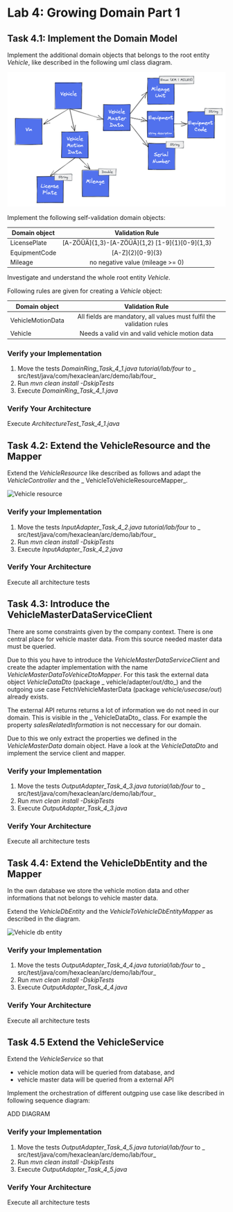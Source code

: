 # Lab 4: Growing Domain Part 1

## Task 4.1: Implement the Domain Model

Implement the additional domain objects that belongs to the root entity _Vehicle_, like described in the following uml
class diagram.

![Vehicle domain model](../img/vehicle-domain-model.png)

Implement the following self-validation domain objects:

| Domain object |               Validation Rule                |
| ------- |:--------------------------------------------:|
|LicensePlate|[A-ZÖÜÄ]{1,3}-[A-ZÖÜÄ]{1,2} [1-9]{1}[0-9]{1,3}| 
|EquipmentCode|               [A-Z]{2}[0-9]{3}               |         
|Mileage|       no negative value (mileage >= 0)       |

Investigate and understand the whole root entity _Vehicle_.

Following rules are given for creating a _Vehicle_ object:

| Domain object | Validation Rule|
| ------------- |:--------------:|
|VehicleMotionData| All fields are mandatory, all values must fulfil the validation rules |
|Vehicle| Needs a valid vin and valid vehicle motion data |

### Verify your Implementation

1. Move the tests _DomainRing_Task_4_1.java_ _tutorial/lab/four_ to _
   src/test/java/com/hexaclean/arc/demo/lab/four_
2. Run _mvn clean install -DskipTests_
3. Execute _DomainRing_Task_4_1.java_

### Verify Your Architecture

Execute _ArchitectureTest_Task_4_1.java_

## Task 4.2: Extend the VehicleResource and the Mapper

Extend the _VehicleResource_ like described as follows and adapt the _VehicleController_ and the _
VehicleToVehicleResourceMapper_.

![Vehicle resource](../img/vehicle-resource.png)

### Verify your Implementation

1. Move the tests _InputAdapter_Task_4_2.java_ _tutorial/lab/four_ to _
   src/test/java/com/hexaclean/arc/demo/lab/four_
2. Run _mvn clean install -DskipTests_
3. Execute _InputAdapter_Task_4_2.java_

### Verify Your Architecture

Execute all architecture tests

## Task 4.3: Introduce the VehicleMasterDataServiceClient

There are some constraints given by the company context. There is one central place for vehicle master data. From this
source needed master data must be queried.

Due to this you have to introduce the _VehicleMasterDataServiceClient_ and create the adapter implementation with the
name _VehicleMasterDataToVehiceDtoMapper_. For this task the external data object _VehicleDataDto_ (package _
vehicle/adapter/out/dto_) and the outgoing use case FetchVehicleMasterData (package _vehicle/usecase/out_) already
exists.

The external API returns returns a lot of information we do not need in our domain. This is visible in the _
VehicleDataDto_ class. For example the property
_salesRelatedInformation_ is not neccessary for our domain.

Due to this we only extract the properties we defined in the
_VehicleMasterData_ domain object. Have a look at the _VehicleDataDto_ and implement the service client and mapper.

### Verify your Implementation

1. Move the tests _OutputAdapter_Task_4_3.java_ _tutorial/lab/four_ to _
   src/test/java/com/hexaclean/arc/demo/lab/four_
2. Run _mvn clean install -DskipTests_
3. Execute _OutputAdapter_Task_4_3.java_

### Verify Your Architecture

Execute all architecture tests

## Task 4.4: Extend the VehicleDbEntity and the Mapper

In the own database we store the vehicle motion data and other informations that not belongs to vehicle master data.

Extend the _VehicleDbEntity_ and the _VehicleToVehicleDbEntityMapper_ as described in the diagram.

![Vehicle db entity](../img/vehicle-db-entity.png)

### Verify your Implementation

1. Move the tests _OutputAdapter_Task_4_4.java_ _tutorial/lab/four_ to _
   src/test/java/com/hexaclean/arc/demo/lab/four_
2. Run _mvn clean install -DskipTests_
3. Execute _OutputAdapter_Task_4_4.java_

### Verify Your Architecture

Execute all architecture tests

## Task 4.5 Extend the VehicleService

Extend the _VehicleService_ so that

* vehicle motion data will be queried from database, and
* vehicle master data will be queried from a external API

Implement the orchestration of different outgping use case like described in following sequence diagram:

ADD DIAGRAM

### Verify your Implementation

1. Move the tests _OutputAdapter_Task_4_5.java_ _tutorial/lab/four_ to _
   src/test/java/com/hexaclean/arc/demo/lab/four_
2. Run _mvn clean install -DskipTests_
3. Execute _OutputAdapter_Task_4_5.java_

### Verify Your Architecture

Execute all architecture tests
